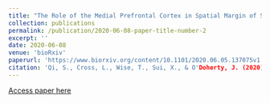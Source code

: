 ```yaml
---
title: "The Role of the Medial Prefrontal Cortex in Spatial Margin of Safety Calculations"
collection: publications
permalink: /publication/2020-06-08-paper-title-number-2
excerpt: ''
date: 2020-06-08
venue: 'bioRxiv'
paperurl: 'https://www.biorxiv.org/content/10.1101/2020.06.05.137075v1'
citation: 'Qi, S., Cross, L., Wise, T., Sui, X., & O'Doherty, J. (2020). The Role of the Medial Prefrontal Cortex in Spatial Margin of Safety Calculations. bioRxiv. 2020.06.05.137075; doi: https://doi.org/10.1101/2020.06.05.137075'
---
```


[Access paper here](https://www.biorxiv.org/content/10.1101/2020.06.05.137075v1)
